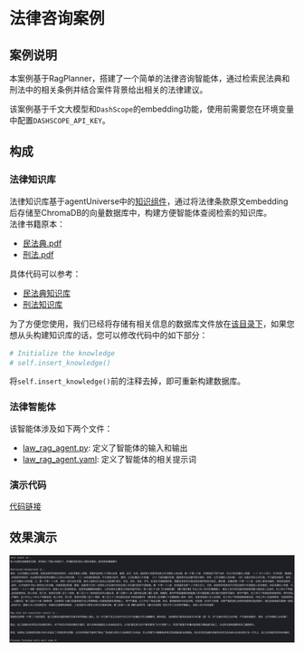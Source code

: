 # 法律咨询案例
## 案例说明
本案例基于RagPlanner，搭建了一个简单的法律咨询智能体，通过检索民法典和刑法中的相关条例并结合案件背景给出相关的法律建议。

该案例基于千文大模型和`DashScope`的embedding功能，使用前需要您在环境变量中配置`DASHSCOPE_API_KEY`。

## 构成
### 法律知识库
法律知识库基于agentUniverse中的[知识组件](2_2_4_知识.md)，通过将法律条款原文embedding后存储至ChromaDB的向量数据库中，构建方便智能体查阅检索的知识库。  
法律书籍原本：
- [民法典.pdf](../../../sample_standard_app/app/resources/民法典.pdf)
- [刑法.pdf](../../../sample_standard_app/app/resources/刑法.pdf)

具体代码可以参考：
- [民法典知识库](../../../sample_standard_app/app/core/knowledge/civil_law_knowledge.py)
- [刑法知识库](../../../sample_standard_app/app/core/knowledge/criminal_law_knowledge.py)

为了方便您使用，我们已经将存储有相关信息的数据库文件放在[该目录下](../../../sample_standard_app/DB/)，如果您想从头构建知识库的话，您可以修改代码中的如下部分：
```python
# Initialize the knowledge
# self.insert_knowledge()
```
将`self.insert_knowledge()`前的注释去掉，即可重新构建数据库。

### 法律智能体
该智能体涉及如下两个文件： 
- [law_rag_agent.py](../../../sample_standard_app/app/core/agent/rag_agent_case/law_rag_agent.py): 定义了智能体的输入和输出
- [law_rag_agent.yaml](../../../sample_standard_app/app/core/agent/rag_agent_case/law_rag_agent.yaml): 定义了智能体的相关提示词


### 演示代码
[代码链接](../../../sample_standard_app/app/examples/law_chat_bot.py)

## 效果演示
![演示图片](../_picture/law_agent_demo.png)
